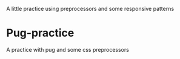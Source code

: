 A little practice using preprocessors and some responsive patterns
# Pug-practice
A practice with pug and some css preprocessors
